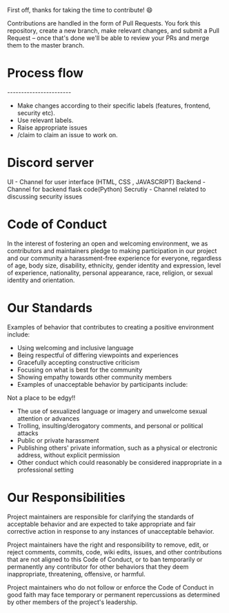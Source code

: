 First off, thanks for taking the time to contribute! 😄

Contributions are handled in the form of Pull Requests. You fork this repository, create a new branch, make relevant changes, and submit a Pull Request – once that's done we'll be able to review your PRs and merge them to the master branch.


<h1>Process flow</h1>
-----------------------

- Make changes according to their specific labels (features, frontend, security etc).
- Use relevant labels.
- Raise appropriate issues
- /claim to claim an issue to work on. 

<h1>Discord server</h1>
UI - Channel for user interface (HTML, CSS , JAVASCRIPT)
Backend - Channel for backend flask code(Python)
Secrutiy - Channel related to discussing security issues


<h1>Code of Conduct</h1>
In the interest of fostering an open and welcoming environment, we as contributors and maintainers pledge to making participation in our project and our community a harassment-free experience for everyone, regardless of age, body size, disability, ethnicity, gender identity and expression, level of experience, nationality, personal appearance, race, religion, or sexual identity and orientation.

<h1>Our Standards</h1>
Examples of behavior that contributes to creating a positive environment include:

- Using welcoming and inclusive language
- Being respectful of differing viewpoints and experiences
- Gracefully accepting constructive criticism
- Focusing on what is best for the community
- Showing empathy towards other community members
- Examples of unacceptable behavior by participants include:

Not a place to be edgy!!

- The use of sexualized language or imagery and unwelcome sexual attention or advances
- Trolling, insulting/derogatory comments, and personal or political attacks
- Public or private harassment
- Publishing others' private information, such as a physical or electronic address, without explicit permission
- Other conduct which could reasonably be considered inappropriate in a professional setting

<h1>Our Responsibilities</h1>
Project maintainers are responsible for clarifying the standards of acceptable behavior and are expected to take appropriate and fair corrective action in response to any instances of unacceptable behavior.

Project maintainers have the right and responsibility to remove, edit, or reject comments, commits, code, wiki edits, issues, and other contributions that are not aligned to this Code of Conduct, or to ban temporarily or permanently any contributor for other behaviors that they deem inappropriate, threatening, offensive, or harmful.

Project maintainers who do not follow or enforce the Code of Conduct in good faith may face temporary or permanent repercussions as determined by other members of the project's leadership.

